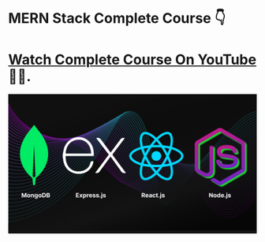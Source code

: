 ﻿# MERN Stack Complete Course 👇

# [Watch Complete Course On YouTube](https://www.youtube.com/playlist?list=PLSDeUiTMfxW5vCie_cwsV6UPcZijHce8j) 🤘🥂.

![Course Thumnail](/thumb.png)
